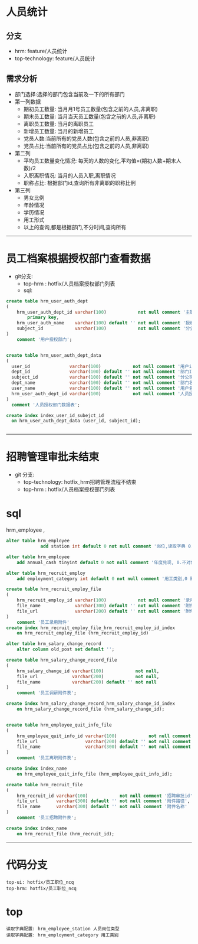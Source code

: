 # 人员统计
## 分支
- hrm: feature/人员统计
- top-technology: feature/人员统计

## 需求分析
- 部门选择:选择的部门包含当前及一下的所有部门
-  第一列数据
   - 期初员工数量: 当月月1号员工数量(包含之前的人员,非离职)
   - 期末员工数量: 当月当天员工数量(包含之前的人员,非离职)
   - 离职员工数量: 当月的离职员工
   - 新增员工数量: 当月的新增员工
   - 党员人数:当前所有的党员人数(包含之前的人员,非离职)
   - 党员占比:当前所有的党员占比(包含之前的人员,非离职)
- 第二列
   - 平均员工数量变化情况: 每天的人数的变化,平均值=(期初人数+期末人数)/2
   - 入职离职情况: 当月的人员入职,离职情况
   - 职称占比: 根据部门id,查询所有非离职的职称比例
- 第三列
  - 男女比例
  - 年龄情况
  - 学历情况
  - 用工形式
  - 以上的查询,都是根据部门,不分时间,查询所有
- - -
# 员工档案根据授权部门查看数据
- git分支:
    - top-hrm : hotfix/人员档案授权部门列表
    - sql: 
```sql
create table hrm_user_auth_dept
(
    hrm_user_auth_dept_id varchar(100)            not null comment '主键id'
        primary key,
    hrm_user_auth_name    varchar(100) default '' not null comment '授权规则名称',
    subject_id            varchar(100)            not null comment '分公司id'
)
    comment '用户授权部门';


create table hrm_user_auth_dept_data
(
  user_id               varchar(100)            not null comment '用户id',
  dept_id               varchar(100) default '' not null comment '部门Id',
  subject_id            varchar(100) default '' not null comment '分公司id',
  dept_name             varchar(100) default '' not null comment '部门名称',
  user_name             varchar(100) default '' not null comment '用户名',
  hrm_user_auth_dept_id varchar(100)            not null comment '人员授权表id'
)
  comment '人员授权部门数据表';

create index index_user_id_subejct_id
  on hrm_user_auth_dept_data (user_id, subject_id);



```

---

# 招聘管理审批未结束
- git 分支:
    - top-technology: hotfix_hrm招聘管理流程不结束
    - top-hrm : hotfix/人员档案授权部门列表
  
# sql
hrm_employee ,
```sql
alter table hrm_employee
             add station int default 0 not null comment '岗位,读取字典 0.空岗位 读取字典 hrm_employee_station'

alter table hrm_employee
    add annual_cash tinyint default 0 not null comment '年度兑现, 0.不对象 1.兑现'

alter table hrm_recruit_employ
    add employment_category int default 0 not null comment '用工类别,0 默认 字典:hrm_employment_category'

create table hrm_recruit_employ_file
(
    hrm_recruit_employ_id varchar(100)            not null comment '录用Id',
    file_name             varchar(300) default '' not null comment '附件名称',
    file_url              varchar(200) default '' not null comment '附件路径'
)
    comment '员工录用附件'
create index hrm_recruit_employ_file_hrm_recruit_employ_id_index
    on hrm_recruit_employ_file (hrm_recruit_employ_id)

alter table hrm_salary_change_record
    alter column old_post set default '';

create table hrm_salary_change_record_file
(
    hrm_salary_change_id varchar(100)            not null,
    file_url             varchar(200)            not null,
    file_name            varchar(200) default '' not null
)
    comment '员工调薪附件表';

create index hrm_salary_change_record_hrm_salary_change_id_index
    on hrm_salary_change_record_file (hrm_salary_change_id);


create table hrm_employee_quit_info_file
(
    hrm_employee_quit_info_id varchar(100)            not null comment '员工离职id',
    file_url                  varchar(200) default '' not null comment '附件路径',
    file_name                 varchar(300) default '' not null comment '附件名称'
)
    comment '员工离职附件表';

create index index_name
    on hrm_employee_quit_info_file (hrm_employee_quit_info_id);

create table hrm_recruit_file
(
    hrm_recruit_id varchar(100)            not null comment '招聘审批id',
    file_url       varchar(300) default '' not null comment '附件路径',
    file_name      varchar(300) default '' not null comment '附件名称'
)
    comment '员工招聘附件表';

create index index_name
    on hrm_recruit_file (hrm_recruit_id);


```
---
# 代码分支 
    top-ui: hotfix/员工职位_ncq
    top-hrm: hotfix/员工职位_ncq

# top
    读取字典配置: hrm_employee_station 人员岗位类型
    读取字典配置: hrm_employment_category 用工类别
